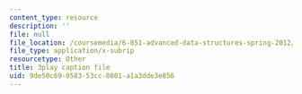```yaml
---
content_type: resource
description: ''
file: null
file_location: /coursemedia/6-851-advanced-data-structures-spring-2012/9de50c69058353cc8801a1a3dde3e856_DZ7jt1F8KKw.vtt
file_type: application/x-subrip
resourcetype: Other
title: 3play caption file
uid: 9de50c69-0583-53cc-8801-a1a3dde3e856
---
```


